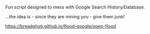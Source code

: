 Fun script designed to mess with Google Search History/Database.

...the idea is - since they are mining you - give them junk!


https://breadghoti.github.io/flood-google/open-flood
